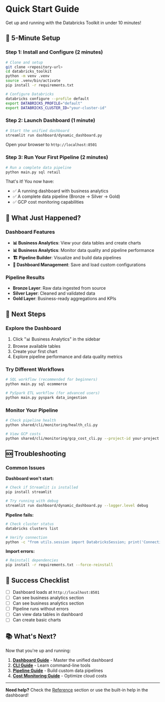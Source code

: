 # Quick Start Guide

Get up and running with the Databricks Toolkit in under 10 minutes!

## 🚀 5-Minute Setup

### Step 1: Install and Configure (2 minutes)

```bash
# Clone and setup
git clone <repository-url>
cd databricks_toolkit
python -m venv .venv
source .venv/bin/activate
pip install -r requirements.txt

# Configure Databricks
databricks configure --profile default
export DATABRICKS_PROFILE="default"
export DATABRICKS_CLUSTER_ID="your-cluster-id"
```

### Step 2: Launch Dashboard (1 minute)

```bash
# Start the unified dashboard
streamlit run dashboard/dynamic_dashboard.py
```

Open your browser to `http://localhost:8501`

### Step 3: Run Your First Pipeline (2 minutes)

```bash
# Run a complete data pipeline
python main.py sql retail
```

That's it! You now have:
- ✅ A running dashboard with business analytics
- ✅ A complete data pipeline (Bronze → Silver → Gold)
- ✅ GCP cost monitoring capabilities

## 🎯 What Just Happened?

### Dashboard Features
- **📊 Business Analytics**: View your data tables and create charts
- **📊 Business Analytics**: Monitor data quality and pipeline performance
- **🏗️ Pipeline Builder**: Visualize and build data pipelines
- **💾 Dashboard Management**: Save and load custom configurations

### Pipeline Results
- **Bronze Layer**: Raw data ingested from source
- **Silver Layer**: Cleaned and validated data
- **Gold Layer**: Business-ready aggregations and KPIs

## 🔧 Next Steps

### Explore the Dashboard
1. Click "📊 Business Analytics" in the sidebar
2. Browse available tables
3. Create your first chart
4. Explore pipeline performance and data quality metrics

### Try Different Workflows
```bash
# SQL workflow (recommended for beginners)
python main.py sql ecommerce

# PySpark ETL workflow (for advanced users)
python main.py pyspark data_ingestion
```

### Monitor Your Pipeline
```bash
# Check pipeline health
python shared/cli/monitoring/health_cli.py

# View GCP costs
python shared/cli/monitoring/gcp_cost_cli.py --project-id your-project
```

## 🆘 Troubleshooting

### Common Issues

**Dashboard won't start:**
```bash
# Check if Streamlit is installed
pip install streamlit

# Try running with debug
streamlit run dashboard/dynamic_dashboard.py --logger.level debug
```

**Pipeline fails:**
```bash
# Check cluster status
databricks clusters list

# Verify connection
python -c "from utils.session import DatabricksSession; print('Connection OK')"
```

**Import errors:**
```bash
# Reinstall dependencies
pip install -r requirements.txt --force-reinstall
```

## 🎯 Success Checklist

- [ ] Dashboard loads at `http://localhost:8501`
- [ ] Can see business analytics section
- [ ] Can see business analytics section
- [ ] Pipeline runs without errors
- [ ] Can view data tables in dashboard
- [ ] Can create basic charts

## 📚 What's Next?

Now that you're up and running:

1. **[Dashboard Guide](dashboard_guide.md)** - Master the unified dashboard
2. **[CLI Guide](cli_guide.md)** - Learn command-line tools
3. **[Pipeline Guide](pipeline_guide.md)** - Build custom data pipelines
4. **[Cost Monitoring Guide](cost_monitoring_guide.md)** - Optimize cloud costs

---

**Need help?** Check the [Reference](reference/) section or use the built-in help in the dashboard!
